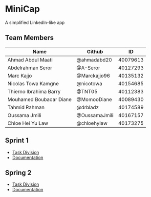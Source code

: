 # MiniCap
A simplified LinkedIn-like app

## Team Members
| Name | Github | ID | 
| --- | --- | --- | 
| Ahmad Abdul Maati | @ahmadabd20 | 40079613 | 
| Abdelrahman Seror | @A-Seror | 40127293 |
| Marc Kajjo | @Marckajjo96 | 40135132 | 
| Nicolas	Towa Kamgne | @nicotowa | 40154685 | 
| Thierno Ibrahima Barry | @TNT05 | 40112383 | 
| Mouhamed Boubacar	Diane | @MomooDiane | 40089430 | 
| Tahmid Rahman | @drbladz | 40174589 | 
| Oussama Jmili | @OussamaJmili | 40167157 | 
| Chloe Hei Yu Law | @chloehylaw | 40173275 | 

## Sprint 1
- [Task Division](https://docs.google.com/document/d/19WKC2oO2nVMDk9LSePNPAQIRcXEG3dtvUBhJukLcOfs/edit?usp=sharing)
- [Documentation](https://docs.google.com/document/d/1l6gG-BsAHA1IkqbrlJaI7cT5Ce8_ElgSpb-vG9rUukM/edit?usp=sharing)

## Spring 2
- [Task Division](https://docs.google.com/document/d/10UcesARyeUUWZf4l1iPIvPA7EeneQFi-Iv4cxzvGrG8/edit?usp=sharing)
- [Documentation](https://docs.google.com/document/d/1AXAYYgOl6M4LK--tyIXV8eCOPMARU2eiU1RYd4kFNlA/edit?usp=sharing)
